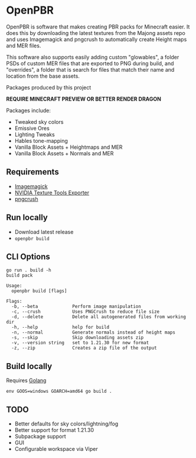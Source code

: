 # OpenPBR

OpenPBR is software that makes creating PBR packs for Minecraft easier. It does this by downloading the latest textures from the Majong assets repo and uses Imagemagick and pngcrush to automatically create Height maps and MER files. 

This software also supports easily adding custom "glowables", a folder PSDs of custom MER files that are exported to PNG during build, and "overrides", a folder that is search for files that match their name and location from the base assets.

Packages produced by this project 

**REQUIRE MINECRAFT PREVIEW OR BETTER RENDER DRAGON**

Packages include: 

- Tweaked sky colors
- Emissive Ores
- Lighting Tweaks
- Hables tone-mapping
- Vanilla Block Assets + Heightmaps and MER
- Vanilla Block Assets + Normals and MER

## Requirements 

- [Imagemagick](https://imagemagick.org/)
- [NVIDIA Texture Tools Exporter](https://developer.nvidia.com/texture-tools-exporter)
- [pngcrush](https://pmt.sourceforge.io/pngcrush/)

## Run locally

- Download latest release
- `openpbr build`

## CLI Options 

```
go run . build -h
build pack

Usage:
  openpbr build [flags]

Flags:
  -b, --beta             Perform image manipulation
  -c, --crush            Uses PNGCrush to reduce file size
  -d, --delete           Delete all autogenerated files from working dir
  -h, --help             help for build
  -n, --normal           Generate normals instead of height maps
  -s, --skip             Skip downloading assets zip
  -v, --version string   set to 1.21.30 for new format
  -z, --zip              Creates a zip file of the output
```

## Build locally

Requires [Golang](https://go.dev/doc/install)

`env GOOS=windows GOARCH=amd64 go build .`

## TODO 

- Better defaults for sky colors/lightning/fog
- Better support for format 1.21.30
- Subpackage support
- GUI
- Configurable workspace via Viper 